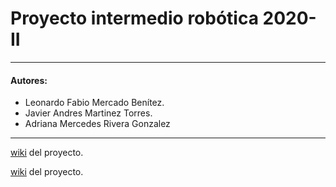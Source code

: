 # Proyecto intermedio robótica 2020-II
---
#### Autores:
- Leonardo Fabio Mercado Benítez.
- Javier Andres Martinez Torres.
- Adriana Mercedes Rivera Gonzalez


---

[wiki](http://proyecto-intermedio-robotica.wikidot.com/) del proyecto.

[wiki](http://proyectointerobotica.wikidot.com/main:layout) del proyecto.
